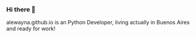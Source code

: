 ### Hi there 👋
alewayna.github.io is an Python Developer, living actually in Buenos Aires and ready for work!
